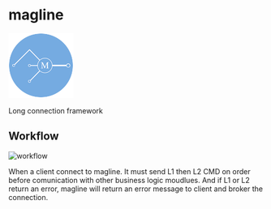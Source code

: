 # magline
![logo](logo/magline_m_big_128.png)

Long connection framework

## Workflow
![workflow](doc/image/magline_workflow.png)

When a client connect to magline. It must send L1 then L2 CMD on order before comunication 
with other business logic moudlues. And if L1 or L2 return an error, magline will return an error message to client and broker the connection.

